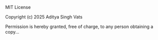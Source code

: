 MIT License

Copyright (c) 2025 Aditya Singh Vats

Permission is hereby granted, free of charge, to any person obtaining a copy...
